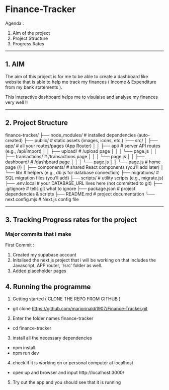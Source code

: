 # Finance-Tracker

Agenda :

1. Aim of the project
2. Project Structure
3. Progress Rates

---

## 1. AIM

The aim of this project is for me to be able to create a dashboard like website that is able to help me track my finances ( Income & Expenditure from my bank statements ).

This interactive dashboard helps me to visulaise and analyse my finances very well !!

---

## 2. Project Structure

finance-tracker/
├── node_modules/ # installed dependencies (auto-created)
├── public/ # static assets (images, icons, etc.)
├── src/
│ ├── app/ # all your routes/pages (App Router)
│ │ ├── api/ # server API routes (e.g., /api/import)
│ │ ├── upload/ # /upload page
│ │ │ └── page.js
│ │ ├── transactions/ # /transactions page
│ │ │ └── page.js
│ │ ├── dashboard/ # /dashboard page
│ │ │ └── page.js
│ │ └── page.js # home page (/)
│ ├── components/ # shared React components (you’ll add later)
│ └── lib/ # helpers (e.g., db.js for database connection)
├── migrations/ # SQL migration files (you’ll add)
├── scripts/ # utility scripts (e.g., migrate.js)
├── .env.local # your DATABASE_URL lives here (not committed to git)
├── .gitignore # tells git what to ignore
├── package.json # project dependencies & scripts
├── README.md # project documentation
└── next.config.mjs # Next.js config file

---

## 3. Tracking Progress rates for the project

### Major commits that i make

First Commit :

1. Created my supabase account
2. Initalised the next.js project that i will be working on that includes the Javascript, APP router, '/src' folder as well.
3. Added placeholder pages

## 4. Running the programme

1. Getting started ( CLONE THE REPO FROM GITHUB )

- git clone https://github.com/mariorinaldi1907/Finance-Tracker.git

2. Enter the folder names finance-tracker

- cd finance-tracker

3. install all the necessary dependencies

- npm install
- npm run dev

4. check if it is working on ur personal computer
   at localhost

- open up and browser and input http://localhost:3000/

5. Try out the app and you should see that it is running
